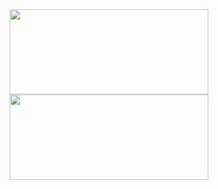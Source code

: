 <div align="center">
<a href="https://github.com/fyrhen">
  <img height="150" width="350" align="center" src="https://github-readme-stats.vercel.app/api/?username=fyrhen&count_private=true&hide=prs,contribs&show_icons=true&theme=github_dark" />
</a>
<a href="https://github.com/fyrhen">
  <img height="150" width="350" align="center" src="https://github-readme-stats.vercel.app/api/top-langs/?username=fyrhen&layout=compact&langs_count=4&theme=github_dark" />
</a>
</div>

